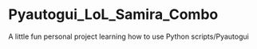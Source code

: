 # Pyautogui_LoL_Samira_Combo
A little fun personal project learning how to use Python scripts/Pyautogui


